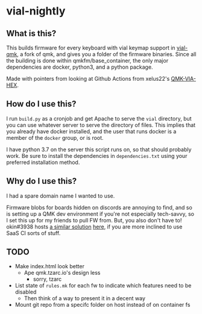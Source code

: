 # vial-nightly

## What is this?

This builds firmware for every keyboard with vial keymap support in [vial-qmk](https://github.com/vial-kb/vial-qmk/),
a fork of qmk, and gives you a folder of the firmware binaries. Since all the building is done
within qmkfm/base_container, the only major dependencies are docker, python3, and a python package.

Made with pointers from looking at Github Actions from xelus22's [QMK-VIA-HEX](https://github.com/Xelus22/QMK-VIA-Hex).

## How do I use this?

I run `build.py` as a cronjob and get Apache to serve the `vial` directory, but you can use whatever server to serve
the directory of files. This implies that you already have docker installed, and the user that runs docker is a member
of the `docker` group, or is root.

I have python 3.7 on the server this script runs on, so that should probably work. Be sure to install the dependencies
in `dependencies.txt` using your preferred installation method.

## Why do I use this?

I had a spare domain name I wanted to use.

Firmware blobs for boards hidden on discords are annoying to find, and so is setting up a QMK dev environment if
you're not especially tech-savvy, so I set this up for my friends to pull FW from. But, you also don't have to!
okin#3938 hosts [a similar solution](https://gitlab.com/okin/vial-qmk-firmwares)
[here](https://okin.gitlab.io/vial-qmk-firmwares/), if you are more inclined to use SaaS CI sorts of stuff.

## TODO

* Make index.html look better
  * Ape qmk.tzarc.io's design less
    * sorry, tzarc
* List state of `rules.mk` for each fw to indicate which features need to be disabled
  * Then think of a way to present it in a decent way
* Mount git repo from a specifc folder on host instead of on container fs
